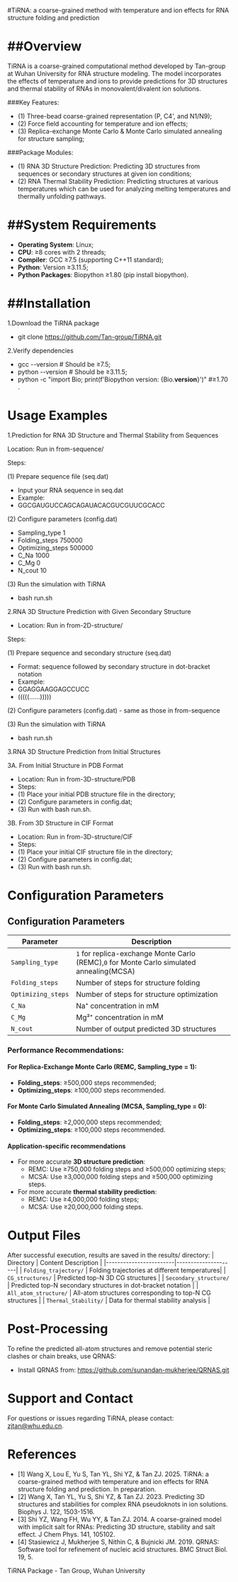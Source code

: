 ﻿#TiRNA: a coarse-grained method with temperature and ion effects for RNA structure folding and prediction

##Overview
================================================================

TiRNA is a coarse-grained computational method developed by Tan-group at Wuhan University for RNA structure modeling. The model incorporates the effects of temperature and ions to provide predictions for 3D structures and thermal stability of RNAs in monovalent/divalent ion solutions.

###Key Features:

- (1) Three-bead coarse-grained representation (P, C4', and N1/N9);
- (2) Force field accounting for temperature and ion effects;
- (3) Replica-exchange Monte Carlo & Monte Carlo simulated annealing for structure sampling;



###Package Modules:

- (1) RNA 3D Structure Prediction: Predicting 3D structures from sequences or secondary structures at given ion conditions;
- (2) RNA Thermal Stability Prediction: Predicting structures at various temperatures which can be used for analyzing melting temperatures and thermally unfolding pathways.



##System Requirements
================================================================
- **Operating System**: Linux;
- **CPU**: ≥8 cores with 2 threads;
- **Compiler**: GCC ≥7.5 (supporting C++11 standard);
- **Python**: Version ≥3.11.5;
- **Python Packages**: Biopython ≥1.80 (pip install biopython).



##Installation
================================================================

1.Download the TiRNA package
- git clone https://github.com/Tan-group/TiRNA.git


2.Verify dependencies
- gcc --version  # Should be ≥7.5;
- python --version  # Should be ≥3.11.5;
- python -c "import Bio; print(f'Biopython version: {Bio.__version__}')" #≥1.70 .


Usage Examples
================================================================

1.Prediction for RNA 3D Structure and Thermal Stability from Sequences 

Location: Run in from-sequence/

Steps:

(1) Prepare sequence file (seq.dat)  
- Input your RNA sequence in seq.dat
- Example:
- GGCGAUGUCCAGCAGAUACACGUCGUUCGCACC

(2) Configure parameters (config.dat)
- Sampling_type 1
- Folding_steps 750000
- Optimizing_steps 500000
- C_Na 1000
- C_Mg 0
- N_cout 10

(3) Run the simulation with TiRNA
- bash run.sh



2.RNA 3D Structure Prediction with Given Secondary Structure
- Location: Run in from-2D-structure/

Steps:

(1) Prepare sequence and secondary structure (seq.dat)
 - Format: sequence followed by secondary structure in dot-bracket notation
 - Example:
- GGAGGAAGGAGCCUCC
- (((((......)))))

(2) Configure parameters (config.dat) - same as those in from-sequence

(3) Run the simulation with TiRNA
- bash run.sh


3.RNA 3D Structure Prediction from Initial Structures

3A. From Initial Structure in PDB Format
- Location: Run in from-3D-structure/PDB
- Steps:
- (1) Place your initial PDB structure file in the directory;
- (2) Configure parameters in config.dat;
- (3) Run with bash run.sh.


3B. From 3D Structure in CIF Format 
- Location: Run in from-3D-structure/CIF
- Steps:
- (1) Place your initial CIF structure file in the directory;
- (2) Configure parameters in config.dat;
- (3) Run with bash run.sh.
    
    
Configuration Parameters
================================================================

## Configuration Parameters

| Parameter         | Description |
|-------------------|-------------|
| `Sampling_type`   | `1` for replica-exchange Monte Carlo (REMC),`0` for Monte Carlo simulated annealing(MCSA) |
| `Folding_steps`   | Number of steps for structure folding |
| `Optimizing_steps`| Number of steps for structure optimization |
| `C_Na`            | Na⁺ concentration in mM |
| `C_Mg`            | Mg²⁺ concentration in mM |
| `N_cout`          | Number of output predicted 3D structures |

### Performance Recommendations:

#### For Replica-Exchange Monte Carlo (REMC, Sampling_type = 1):
- **Folding_steps**: ≥500,000 steps recommended;
- **Optimizing_steps**: ≥100,000 steps recommended.

#### For Monte Carlo Simulated Annealing (MCSA, Sampling_type = 0):
- **Folding_steps**: ≥2,000,000 steps recommended;
- **Optimizing_steps**: ≥100,000 steps recommended.

#### Application-specific recommendations
- For more accurate **3D structure prediction**: 
  - REMC: Use ≥750,000 folding steps and ≥500,000 optimizing steps;
  - MCSA: Use ≥3,000,000 folding steps and ≥500,000 optimizing steps.
- For more accurate **thermal stability prediction**: 
  - REMC: Use ≥4,000,000 folding steps;
  - MCSA: Use ≥20,000,000 folding steps.
    
    
    

Output Files
================================================================

After successful execution, results are saved in the results/ directory:
| Directory              | Content Description |
|------------------------|---------------------|
| `Folding_trajectory/` | Folding trajectories at different temperatures|
| `CG_structures/` | Predicted top-N 3D CG structures |
| `Secondary_structure/` | Predicted top-N secondary structures in dot-bracket notation |
| `All_atom_structure/`  | All-atom structures corresponding to top-N CG structures |
| `Thermal_Stability/`   | Data for thermal stability analysis |




Post-Processing
================================================================

To refine the predicted all-atom structures and remove potential steric clashes or chain breaks, use QRNAS:
- Install QRNAS from: https://github.com/sunandan-mukherjee/QRNAS.git




Support and Contact
================================================================

For questions or issues regarding TiRNA, please contact: zjtan@whu.edu.cn.



References
================================================================

- [1] Wang X, Lou E, Yu S, Tan YL, Shi YZ, & Tan ZJ. 2025. TiRNA: a coarse-grained method with temperature and ion effects for RNA structure folding and prediction. In preparation.
- [2] Wang X, Tan YL, Yu S, Shi YZ, & Tan ZJ. 2023. Predicting 3D structures and stabilities for complex RNA pseudoknots in ion solutions. Biophys J. 122, 1503-1516.
- [3] Shi YZ, Wang FH, Wu YY, & Tan ZJ. 2014. A coarse-grained model with implicit salt for RNAs: Predicting 3D structure, stability and salt effect. J Chem Phys. 141, 105102.
- [4] Stasiewicz J, Mukherjee S, Nithin C, & Bujnicki JM. 2019. QRNAS: Software tool for refinement of nucleic acid structures. BMC Struct Biol. 19, 5.

TiRNA Package - Tan Group, Wuhan University


